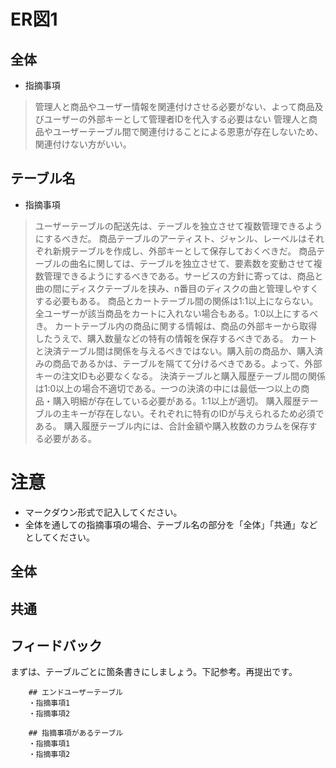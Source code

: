 # ER図1
## 全体
- 指摘事項
>管理人と商品やユーザー情報を関連付けさせる必要がない、よって商品及びユーザーの外部キーとして管理者IDを代入する必要はない
>管理人と商品やユーザーテーブル間で関連付けることによる恩恵が存在しないため、関連付けない方がいい。

## テーブル名
- 指摘事項
>ユーザーテーブルの配送先は、テーブルを独立させて複数管理できるようにするべきだ。
>商品テーブルのアーティスト、ジャンル、レーベルはそれぞれ新規テーブルを作成し、外部キーとして保存しておくべきだ。
>商品テーブルの曲名に関しては、テーブルを独立させて、要素数を変動させて複数管理できるようにするべきである。サービスの方針に寄っては、商品と曲の間にディスクテーブルを挟み、n番目のディスクの曲と管理しやすくする必要もある。
>商品とカートテーブル間の関係は1:1以上にならない。全ユーザーが該当商品をカートに入れない場合もある。1:0以上にするべき。
>カートテーブル内の商品に関する情報は、商品の外部キーから取得したうえで、購入数量などの特有の情報を保存するべきである。
>カートと決済テーブル間は関係を与えるべきではない。購入前の商品か、購入済みの商品であるかは、テーブルを隔てて分けるべきである。よって、外部キーの注文IDも必要なくなる。
>決済テーブルと購入履歴テーブル間の関係は1:0以上の場合不適切である。一つの決済の中には最低一つ以上の商品・購入明細が存在している必要がある。1:1以上が適切。
>購入履歴テーブルの主キーが存在しない。それぞれに特有のIDが与えられるため必須である。
>購入履歴テーブル内には、合計金額や購入枚数のカラムを保存する必要がある。


# 注意
* マークダウン形式で記入してください。
* 全体を通しての指摘事項の場合、テーブル名の部分を「全体」「共通」などとしてください。
## 全体

## 共通

## フィードバック
まずは、テーブルごとに箇条書きにしましょう。下記参考。再提出です。

````````````
    ## エンドユーザーテーブル
    ・指摘事項1
    ・指摘事項2
    
    ## 指摘事項があるテーブル
    ・指摘事項1
    ・指摘事項2
    
